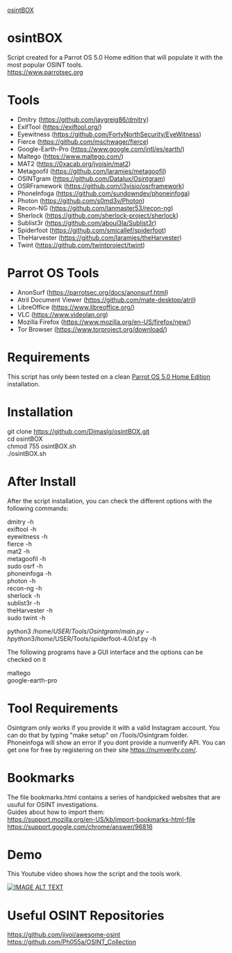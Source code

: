 [osintBOX](https://i.imgur.com/DN69nGP.png)
  
# osintBOX  
Script created for a Parrot OS 5.0 Home edition that will populate it with the most popular OSINT tools.  
https://www.parrotsec.org  
  
# Tools
- Dmitry (https://github.com/jaygreig86/dmitry)
- ExifTool (https://exiftool.org/)
- Eyewitness (https://github.com/FortyNorthSecurity/EyeWitness)
- Fierce (https://github.com/mschwager/fierce)
- Google-Earth-Pro (https://www.google.com/intl/es/earth/)
- Maltego (https://www.maltego.com/)
- MAT2 (https://0xacab.org/jvoisin/mat2)
- Metagoofil (https://github.com/laramies/metagoofil)
- OSINTgram (https://github.com/Datalux/Osintgram)
- OSRFramework (https://github.com/i3visio/osrframework)
- PhoneInfoga (https://github.com/sundowndev/phoneinfoga)
- Photon (https://github.com/s0md3v/Photon)
- Recon-NG (https://github.com/lanmaster53/recon-ng)
- Sherlock (https://github.com/sherlock-project/sherlock)
- Sublist3r (https://github.com/aboul3la/Sublist3r)
- Spiderfoot (https://github.com/smicallef/spiderfoot)
- TheHarvester (https://github.com/laramies/theHarvester)
- Twint (https://github.com/twintproject/twint)
  
# Parrot OS Tools  
- AnonSurf (https://parrotsec.org/docs/anonsurf.html)
- Atril Document Viewer (https://github.com/mate-desktop/atril)
- LibreOffice (https://www.libreoffice.org/)
- VLC (https://www.videolan.org)
- Mozilla Firefox (https://www.mozilla.org/en-US/firefox/new/)
- Tor Browser (https://www.torproject.org/download/)  
  
# Requirements
This script has only been tested on a clean [Parrot OS 5.0 Home Edition](https://www.parrotsec.org/download/) installation.
  
# Installation  
  
git clone https://github.com/Dimaslg/osintBOX.git  
cd osintBOX  
chmod 755 osintBOX.sh  
./osintBOX.sh  

# After Install  
  
After the script installation, you can check the different options with the following commands:  
  
dmitry -h  
exiftool -h  
eyewitness -h  
fierce -h  
mat2 -h  
metagoofil -h  
sudo osrf -h  
phoneinfoga -h  
photon -h  
recon-ng -h  
sherlock -h  
sublist3r -h  
theHarvester -h  
sudo twint -h  
  
python3 /home/$USER/Tools/Osintgram/main.py -h  
python3 /home/$USER/Tools/spiderfoot-4.0/sf.py -h  
  
The following programs have a GUI interface and the options can be checked on it  
  
maltego  
google-earth-pro  
  
# Tool Requirements  
  
Osintgram only works if you provide it with a valid Instagram account. You can do that by typing "make setup" on /Tools/Osintgram folder.  
Phoneinfoga will show an error if you dont provide a numverify API. You can get one for free by registering on their site https://numverify.com/.
  
# Bookmarks  
  
The file bookmarks.html contains a series of handpicked websites that are usuful for OSINT investigations.  
Guides about how to import them:  
https://support.mozilla.org/en-US/kb/import-bookmarks-html-file  
https://support.google.com/chrome/answer/96816  
  
# Demo  
This Youtube video shows how the script and the tools work.  
  
[![IMAGE ALT TEXT](http://img.youtube.com/vi/TaEbiyak8T8/0.jpg)](http://www.youtube.com/watch?v=TaEbiyak8T8 "osintBOX")
  
# Useful OSINT Repositories
https://github.com/jivoi/awesome-osint  
https://github.com/Ph055a/OSINT_Collection

